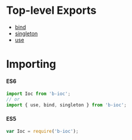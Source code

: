# Top-level Exports

* [bind](bind.md)
* [singleton](singleton.md)
* [use](use.md)

# Importing

#### ES6
```js
import Ioc from 'b-ioc';
// or
import { use, bind, singleton } from 'b-ioc';
```

#### ES5

```js
var Ioc = require('b-ioc');
```
